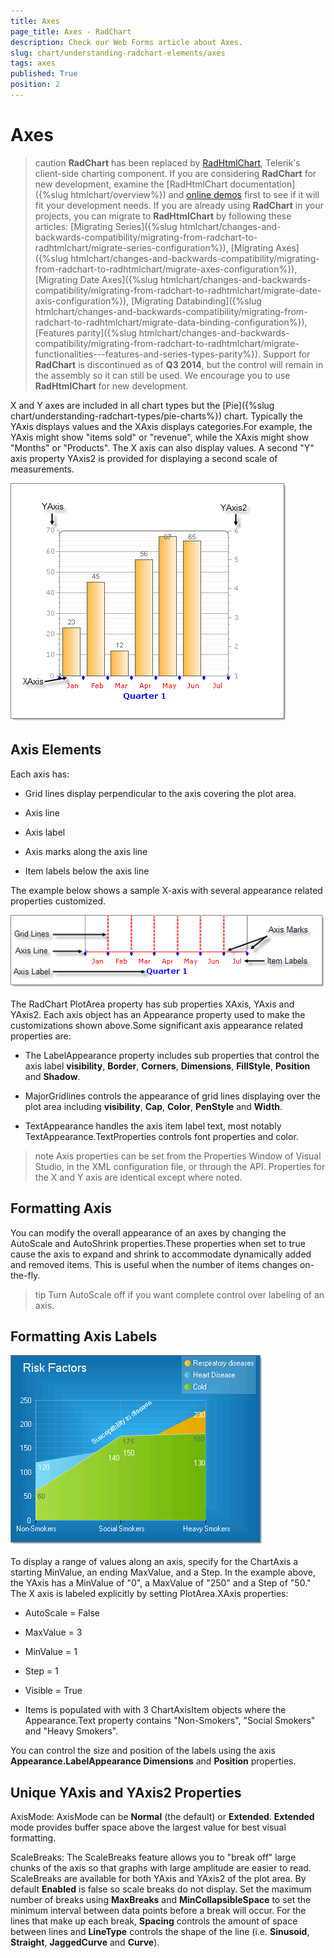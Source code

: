 ```yaml
---
title: Axes
page_title: Axes - RadChart
description: Check our Web Forms article about Axes.
slug: chart/understanding-radchart-elements/axes
tags: axes
published: True
position: 2
---
```


# Axes

>caution  **RadChart** has been replaced by [RadHtmlChart](https://www.telerik.com/products/aspnet-ajax/html-chart.aspx), Telerik's client-side charting component. If you are considering **RadChart** for new development, examine the [RadHtmlChart documentation]({%slug htmlchart/overview%}) and [online demos](https://demos.telerik.com/aspnet-ajax/htmlchart/examples/overview/defaultcs.aspx) first to see if it will fit your development needs. If you are already using **RadChart** in your projects, you can migrate to **RadHtmlChart** by following these articles: [Migrating Series]({%slug htmlchart/changes-and-backwards-compatibility/migrating-from-radchart-to-radhtmlchart/migrate-series-configuration%}), [Migrating Axes]({%slug htmlchart/changes-and-backwards-compatibility/migrating-from-radchart-to-radhtmlchart/migrate-axes-configuration%}), [Migrating Date Axes]({%slug htmlchart/changes-and-backwards-compatibility/migrating-from-radchart-to-radhtmlchart/migrate-date-axis-configuration%}), [Migrating Databinding]({%slug htmlchart/changes-and-backwards-compatibility/migrating-from-radchart-to-radhtmlchart/migrate-data-binding-configuration%}), [Features parity]({%slug htmlchart/changes-and-backwards-compatibility/migrating-from-radchart-to-radhtmlchart/migrate-functionalities---features-and-series-types-parity%}). Support for **RadChart** is discontinued as of **Q3 2014**, but the control will remain in the assembly so it can still be used. We encourage you to use **RadHtmlChart** for new development.

X and Y axes are included in all chart types but the [Pie]({%slug chart/understanding-radchart-types/pie-charts%}) chart. Typically the YAxis displays values and the XAxis displays categories.For example, the YAxis might show "items sold" or "revenue", while the XAxis might show "Months" or "Products". The X axis can also display values. A second "Y" axis property YAxis2 is provided for displaying a second scale of measurements.

![XAxis, YAxis and YAxis2](images/radchart-understandingelements003.png)

## Axis Elements

Each axis has:

* Grid lines display perpendicular to the axis covering the plot area.

* Axis line

* Axis label

* Axis marks along the axis line

* Item labels below the axis line

The example below shows a sample X-axis with several appearance related properties customized.

![Axis Elements](images/radchart-understandingelements002.png)

The RadChart PlotArea property has sub properties XAxis, YAxis and YAxis2. Each axis object has an Appearance property used to make the customizations shown above.Some significant axis appearance related properties are:

* The LabelAppearance property includes sub properties that control the axis label **visibility**, **Border**, **Corners**, **Dimensions**, **FillStyle**, **Position** and **Shadow**.

* MajorGridlines controls the appearance of grid lines displaying over the plot area including **visibility**, **Cap**, **Color**, **PenStyle** and **Width**.

* TextAppearance handles the axis item label text, most notably TextAppearance.TextProperties controls font properties and color.

>note Axis properties can be set from the Properties Window of Visual Studio, in the XML configuration file, or through the API. Properties for the X and Y axis are identical except where noted.

## Formatting Axis

You can modify the overall appearance of an axes by changing the AutoScale and AutoShrink properties.These properties when set to true cause the axis to expand and shrink to accommodate dynamically added and removed items. This is useful when the number of items changes on-the-fly.

>tip Turn AutoScale off if you want complete control over labeling of an axis.

## Formatting Axis Labels

![Axis Positioning](images/radchart-understandingelements004.png)

To display a range of values along an axis, specify for the ChartAxis a starting MinValue, an ending MaxValue, and a Step. In the example above, the YAxis has a MinValue of "0", a MaxValue of "250" and a Step of "50." The X axis is labeled explicitly by setting PlotArea.XAxis properties:

* AutoScale = False

* MaxValue = 3

* MinValue = 1

* Step = 1

* Visible = True

* Items is populated with with 3 ChartAxisItem objects where the Appearance.Text property contains "Non-Smokers", "Social Smokers" and "Heavy Smokers".

You can control the size and position of the labels using the axis **Appearance.LabelAppearance Dimensions** and **Position** properties.

## Unique YAxis and YAxis2 Properties

AxisMode: AxisMode can be **Normal** (the default) or **Extended**. **Extended** mode provides buffer space above the largest value for best visual formatting.

ScaleBreaks: The ScaleBreaks feature allows you to "break off" large chunks of the axis so that graphs with large amplitude are easier to read. ScaleBreaks are available for both YAxis and YAxis2 of the plot area. By default **Enabled** is false so scale breaks do not display. Set the maximum number of breaks using **MaxBreaks** and **MinCollapsibleSpace** to set the minimum interval between data points before a break will occur. For the lines that make up each break, **Spacing** controls the amount of space between lines and **LineType** controls the shape of the line (i.e. **Sinusoid**, **Straight**, **JaggedCurve** and **Curve**).


